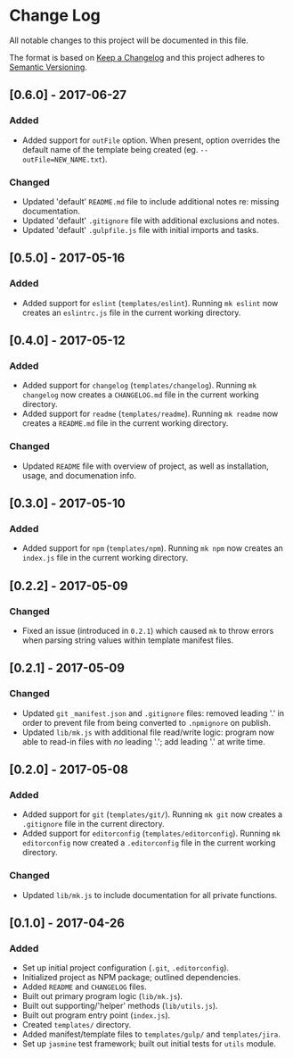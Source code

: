 # Change Log
All notable changes to this project will be documented in this file.

The format is based on [Keep a Changelog](http://keepachangelog.com/) and this project adheres to [Semantic Versioning](http://semver.org/).

## [0.6.0] - 2017-06-27
### Added
- Added support for `outFile` option. When present, option overrides the default name of the template being created (eg. `--outFile=NEW_NAME.txt`).

### Changed
- Updated 'default' `README.md` file to include additional notes re: missing documentation.
- Updated 'default' `.gitignore` file with additional exclusions and notes.
- Updated 'default' `.gulpfile.js` file with initial imports and tasks.

## [0.5.0] - 2017-05-16
### Added
- Added support for `eslint` (`templates/eslint`). Running `mk eslint` now creates an `eslintrc.js` file in the current working directory.

## [0.4.0] - 2017-05-12
### Added
- Added support for `changelog` (`templates/changelog`). Running `mk changelog` now creates a `CHANGELOG.md` file in the current working directory.
- Added support for `readme` (`templates/readme`). Running `mk readme` now creates a `README.md` file in the current working directory.

### Changed
- Updated `README` file with overview of project, as well as installation, usage, and documenation info.

## [0.3.0] - 2017-05-10
### Added
- Added support for `npm` (`templates/npm`). Running `mk npm` now creates an `index.js` file in the current working directory.

## [0.2.2] - 2017-05-09
### Changed
- Fixed an issue (introduced in `0.2.1`) which caused `mk` to throw errors when parsing string values within template manifest files.

## [0.2.1] - 2017-05-09
### Changed
- Updated `git` `_manifest.json` and `.gitignore` files: removed leading '.' in order to prevent file from being converted to `.npmignore` on publish.
- Updated `lib/mk.js` with additional file read/write logic: program now able to read-in files with *no* leading '.'; add leading '.' at write time.

## [0.2.0] - 2017-05-08
### Added
- Added support for `git` (`templates/git/`). Running `mk git` now creates a `.gitignore` file in the current directory.
- Added support for `editorconfig` (`templates/editorconfig`). Running `mk editorconfig` now created a `.editorconfig` file in the current working directory.

### Changed
- Updated `lib/mk.js` to include documentation for all private functions.

## [0.1.0] - 2017-04-26
### Added
- Set up initial project configuration (`.git`, `.editorconfig`).
- Initialized project as NPM package; outlined dependencies.
- Added `README` and `CHANGELOG` files.
- Built out primary program logic (`lib/mk.js`).
- Built out supporting/'helper' methods (`lib/utils.js`).
- Built out program entry point (`index.js`).
- Created `templates/` directory.
- Added manifest/template files to `templates/gulp/` and `templates/jira`.
- Set up `jasmine` test framework; built out initial tests for `utils` module.
